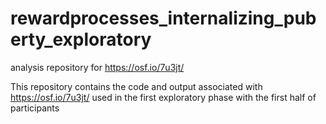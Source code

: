 # rewardprocesses_internalizing_puberty_exploratory
analysis repository for https://osf.io/7u3jt/

This repository contains the code and output associated with https://osf.io/7u3jt/ used in the first exploratory phase with the first half of participants
